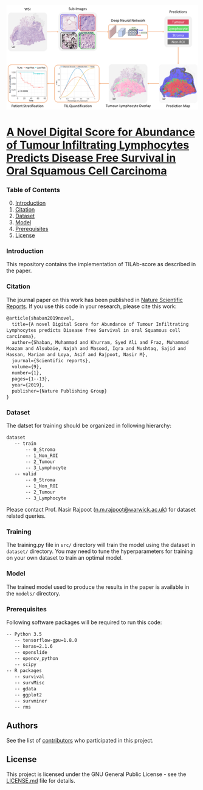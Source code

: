 ![IF FORKED DO NOT REMOVE](etc/flow_diagram.png)

# [A Novel Digital Score for Abundance of Tumour Infiltrating Lymphocytes Predicts Disease Free Survival in Oral Squamous Cell Carcinoma](https://tia-lab.github.io/TILAb-Score/)

### Table of Contents
0. [Introduction](#introduction)
0. [Citation](#citation)
0. [Dataset](#Dataset)
0. [Model](#model)
0. [Prerequisites](#prerequisites)
0. [License](#License)

### Introduction

This repository contains the implementation of TILAb-score as described in the paper.

### Citation

The journal paper on this work has been published in [Nature Scientific Reports](https://www.nature.com/articles/s41598-019-49710-z#Sec17). If you use this code in your research, please cite this work:

	@article{shaban2019novel,
	  title={A novel Digital Score for Abundance of Tumour Infiltrating Lymphocytes predicts Disease free Survival in oral Squamous cell carcinoma},
	  author={Shaban, Muhammad and Khurram, Syed Ali and Fraz, Muhammad Moazam and Alsubaie, Najah and Masood, Iqra and Mushtaq, Sajid and Hassan, Mariam and Loya, Asif and Rajpoot, Nasir M},
	  journal={Scientific reports},
	  volume={9},
	  number={1},
	  pages={1--13},
	  year={2019},
	  publisher={Nature Publishing Group}
	}

### Dataset
The datset for training should be organized in following hierarchy:
```
dataset
   -- train
       -- 0_Stroma
       -- 1_Non_ROI
       -- 2_Tumour
       -- 3_Lymphocyte
   -- valid
       -- 0_Stroma
       -- 1_Non_ROI
       -- 2_Tumour
       -- 3_Lymphocyte
```
Please contact Prof. Nasir Rajpoot (n.m.rajpoot@warwick.ac.uk) for dataset related queries.

### Training
The training.py file in `src/` directory will train the model using the dataset in `dataset/` directory. You may need to tune the hyperparameters for training on your own dataset to train an optimal model.

### Model
The trained model used to produce the results in the paper is available in the `models/` directory.

### Prerequisites
Following software packages will be required to run this code:

```
-- Python 3.5
   -- tensorflow-gpu=1.8.0
   -- keras=2.1.6
   -- openslide
   -- opencv_python
   -- scipy
-- R packages
   -- survival
   -- survMisc
   -- gdata
   -- ggplot2
   -- survminer
   -- rms
```
## Authors

See the list of [contributors](https://github.com/TIA-Lab/TILAb_Score/graphs/contributors) who participated in this project.

## License

This project is licensed under the GNU General Public License - see the [LICENSE.md](https://github.com/TIA-Lab/TILAb_Score/blob/master/License.md) file for details.
